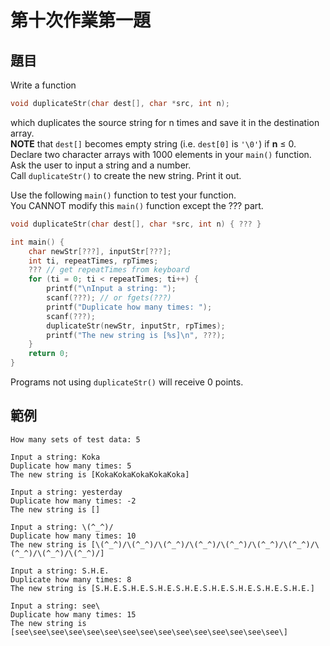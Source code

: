 # 第十次作業第一題
## 題目
Write a function

```c++
void duplicateStr(char dest[], char *src, int n);
```

which duplicates the source string for n times and save it in the destination array.  
**NOTE** that `dest[]` becomes empty string (i.e. `dest[0]` is `'\0'`) if **n** ≤ 0.  
Declare two character arrays with 1000 elements in your `main()` function.  
Ask the user to input a string and a number.  
Call `duplicateStr()` to create the new string. Print it out.

Use the following `main()` function to test your function.  
You CANNOT modify this `main()` function except the ??? part.

```c++
void duplicateStr(char dest[], char *src, int n) { ??? }

int main() {
    char newStr[???], inputStr[???];
    int ti, repeatTimes, rpTimes;
    ??? // get repeatTimes from keyboard
    for (ti = 0; ti < repeatTimes; ti++) {
        printf("\nInput a string: ");
        scanf(???); // or fgets(???)
        printf("Duplicate how many times: ");
        scanf(???);
        duplicateStr(newStr, inputStr, rpTimes);
        printf("The new string is [%s]\n", ???);
    }
    return 0;
}
```

Programs not using `duplicateStr()` will receive 0 points.
## 範例
```
How many sets of test data: 5

Input a string: Koka
Duplicate how many times: 5
The new string is [KokaKokaKokaKokaKoka]

Input a string: yesterday
Duplicate how many times: -2
The new string is []

Input a string: \(^_^)/
Duplicate how many times: 10
The new string is [\(^_^)/\(^_^)/\(^_^)/\(^_^)/\(^_^)/\(^_^)/\(^_^)/\(^_^)/\(^_^)/\(^_^)/]

Input a string: S.H.E.
Duplicate how many times: 8
The new string is [S.H.E.S.H.E.S.H.E.S.H.E.S.H.E.S.H.E.S.H.E.S.H.E.]

Input a string: see\
Duplicate how many times: 15
The new string is [see\see\see\see\see\see\see\see\see\see\see\see\see\see\see\]
```
